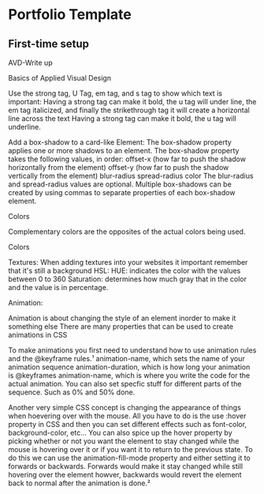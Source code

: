 # Portfolio Template

## First-time setup

AVD-Write up 

Basics of Applied Visual Design 

Use the strong tag, U Tag, em tag, and s tag to show which text is important:
Having a strong tag can make it bold, the u tag will under line, the em tag italicized, and finally the strikethrough tag it will create a horizontal line across the text
Having a strong tag can make it bold, the u tag will underline.

Add a box-shadow to a card-like Element:
The box-shadow property applies one or more shadows to an element. The box-shadow property takes the following values, in order: 
offset-x (how far to push the shadow horizontally from the element)
offset-y (how far to push the shadow vertically from the element)
blur-radius
spread-radius
color
The blur-radius and spread-radius values are optional.
Multiple box-shadows can be created by using commas to separate properties of each box-shadow element.

Colors 

Complementary colors are the opposites of the actual colors being used.

Colors

Textures:
When adding textures into your websites it important remember that it's still a background 
HSL:
HUE: indicates the color with the values between 0 to 360
Saturation: determines how much gray that in the color and the value is in percentage. 

Animation:

Animation is about changing the style of an element inorder to make it something else
There are many properties that can be used to create animations in CSS

To make animations you first need to understand how to use animation rules and the @keyframe rules.¹
animation-name, which sets the name of your animation sequence
animation-duration, which is how long your animation is
@keyframes animation-name, which is where you write the code for the actual animation. You can also set specfic stuff for different parts of the sequence. Such as 0% and 50% done.

Another very simple CSS concept is changing the appearance of things when hoevering over with the mouse. All you have to do is the use :hover property in CSS and then you can set different effects such as font-color, background-color, etc... You can also spice up the hover property by picking whether or not you want the element to stay changed while the mouse is hovering over it or if you want it to return to the previous state. To do this we can use the animation-fill-mode property and either setting it to forwards or backwards. Forwards would make it stay changed while still hovering over the element howver, backwards would revert the element back to normal after the animation is done.²




